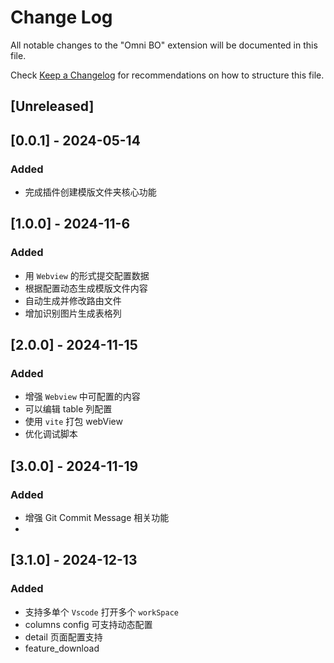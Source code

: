 # Change Log

All notable changes to the "Omni BO" extension will be documented in this file.

Check [Keep a Changelog](http://keepachangelog.com/) for recommendations on how to structure this file.

## [Unreleased]

## [0.0.1] - 2024-05-14

### Added

- 完成插件创建模版文件夹核心功能

## [1.0.0] - 2024-11-6

### Added

- 用 `Webview` 的形式提交配置数据
- 根据配置动态生成模版文件内容
- 自动生成并修改路由文件
- 增加识别图片生成表格列

## [2.0.0] - 2024-11-15

### Added

- 增强 `Webview` 中可配置的内容
- 可以编辑 table 列配置
- 使用 `vite` 打包 webView
- 优化调试脚本

## [3.0.0] - 2024-11-19

### Added

- 增强 Git Commit Message 相关功能
- 
## [3.1.0] - 2024-12-13

### Added
- 支持多单个 `Vscode` 打开多个 `workSpace`
- columns config 可支持动态配置
- detail 页面配置支持
- feature_download

